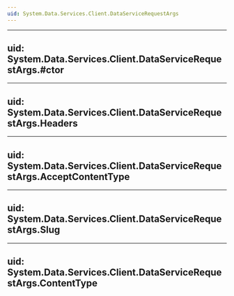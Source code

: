 ```yaml
---
uid: System.Data.Services.Client.DataServiceRequestArgs
---
```


---
uid: System.Data.Services.Client.DataServiceRequestArgs.#ctor
---

---
uid: System.Data.Services.Client.DataServiceRequestArgs.Headers
---

---
uid: System.Data.Services.Client.DataServiceRequestArgs.AcceptContentType
---

---
uid: System.Data.Services.Client.DataServiceRequestArgs.Slug
---

---
uid: System.Data.Services.Client.DataServiceRequestArgs.ContentType
---
